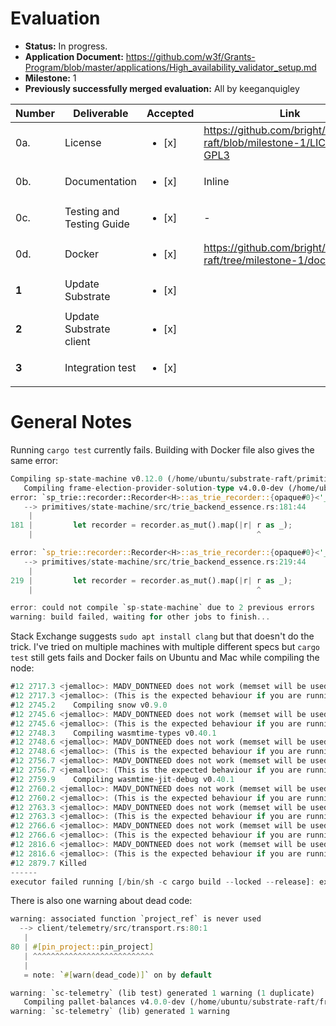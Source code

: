 # Evaluation

- **Status:** In progress.
- **Application Document:** https://github.com/w3f/Grants-Program/blob/master/applications/High_availability_validator_setup.md
- **Milestone:** 1
- **Previously successfully merged evaluation:** All by keeganquigley

| Number | Deliverable | Accepted | Link | Notes |
| ------------- | ------------- | ------------- | ------------- |------------- |
| 0a. | License | <ul><li>[x] </li></ul> | https://github.com/bright/substrate-raft/blob/milestone-1/LICENSE-GPL3 | MIT | 
| 0b. | Documentation | <ul><li>[x] </li></ul> | Inline | Ok. | 
| 0c. | Testing and Testing Guide | <ul><li>[x] </li></ul> | - | - |
| 0d. | Docker | <ul><li>[x] </li></ul> | https://github.com/bright/substrate-raft/tree/milestone-1/docker | - |
| **1** | Update Substrate | <ul><li>[x] </li></ul> |  | Ok. |
| **2** | Update Substrate client | <ul><li>[x] </li></ul> |  | Ok. |
| **3** | Integration test |  <ul><li>[x] </li></ul> |  | Ok. |

# General Notes

Running `cargo test` currently fails. Building with Docker file also gives the same error:

```rust
Compiling sp-state-machine v0.12.0 (/home/ubuntu/substrate-raft/primitives/state-machine)
   Compiling frame-election-provider-solution-type v4.0.0-dev (/home/ubuntu/substrate-raft/frame/election-provider-support/solution-type)
error: `sp_trie::recorder::Recorder<H>::as_trie_recorder::{opaque#0}<'_>` does not live long enough
   --> primitives/state-machine/src/trie_backend_essence.rs:181:44
    |
181 |         let recorder = recorder.as_mut().map(|r| r as _);
    |                                                  ^

error: `sp_trie::recorder::Recorder<H>::as_trie_recorder::{opaque#0}<'_>` does not live long enough
   --> primitives/state-machine/src/trie_backend_essence.rs:219:44
    |
219 |         let recorder = recorder.as_mut().map(|r| r as _);
    |                                                  ^

error: could not compile `sp-state-machine` due to 2 previous errors
warning: build failed, waiting for other jobs to finish...
```
Stack Exchange suggests `sudo apt install clang` but that doesn't do the trick. I've tried on multiple machines with multiple different specs but `cargo test` still gets fails and Docker fails on Ubuntu and Mac while compiling the node:
```rust
#12 2717.3 <jemalloc>: MADV_DONTNEED does not work (memset will be used instead)
#12 2717.3 <jemalloc>: (This is the expected behaviour if you are running under QEMU)
#12 2745.2    Compiling snow v0.9.0
#12 2745.6 <jemalloc>: MADV_DONTNEED does not work (memset will be used instead)
#12 2745.6 <jemalloc>: (This is the expected behaviour if you are running under QEMU)
#12 2748.3    Compiling wasmtime-types v0.40.1
#12 2748.6 <jemalloc>: MADV_DONTNEED does not work (memset will be used instead)
#12 2748.6 <jemalloc>: (This is the expected behaviour if you are running under QEMU)
#12 2756.7 <jemalloc>: MADV_DONTNEED does not work (memset will be used instead)
#12 2756.7 <jemalloc>: (This is the expected behaviour if you are running under QEMU)
#12 2759.9    Compiling wasmtime-jit-debug v0.40.1
#12 2760.2 <jemalloc>: MADV_DONTNEED does not work (memset will be used instead)
#12 2760.2 <jemalloc>: (This is the expected behaviour if you are running under QEMU)
#12 2763.3 <jemalloc>: MADV_DONTNEED does not work (memset will be used instead)
#12 2763.3 <jemalloc>: (This is the expected behaviour if you are running under QEMU)
#12 2766.6 <jemalloc>: MADV_DONTNEED does not work (memset will be used instead)
#12 2766.6 <jemalloc>: (This is the expected behaviour if you are running under QEMU)
#12 2816.6 <jemalloc>: MADV_DONTNEED does not work (memset will be used instead)
#12 2816.6 <jemalloc>: (This is the expected behaviour if you are running under QEMU)
#12 2879.7 Killed
------
executor failed running [/bin/sh -c cargo build --locked --release]: exit code: 137
```
There is also one warning about dead code:
```rust
warning: associated function `project_ref` is never used
  --> client/telemetry/src/transport.rs:80:1
   |
80 | #[pin_project::pin_project]
   | ^^^^^^^^^^^^^^^^^^^^^^^^^^^
   |
   = note: `#[warn(dead_code)]` on by default

warning: `sc-telemetry` (lib test) generated 1 warning (1 duplicate)
   Compiling pallet-balances v4.0.0-dev (/home/ubuntu/substrate-raft/frame/balances)
warning: `sc-telemetry` (lib) generated 1 warning
```
